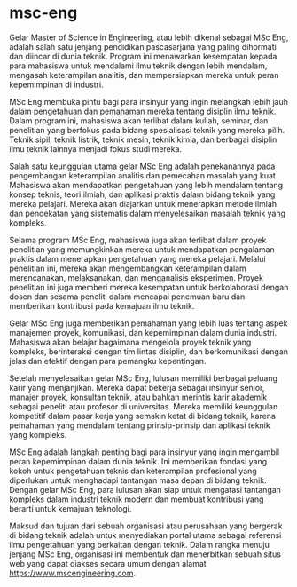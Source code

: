 # msc-eng
Gelar Master of Science in Engineering, atau lebih dikenal sebagai MSc Eng, adalah salah satu jenjang pendidikan pascasarjana yang paling dihormati dan diincar di dunia teknik. Program ini menawarkan kesempatan kepada para mahasiswa untuk mendalami ilmu teknik dengan lebih mendalam, mengasah keterampilan analitis, dan mempersiapkan mereka untuk peran kepemimpinan di industri.

MSc Eng membuka pintu bagi para insinyur yang ingin melangkah lebih jauh dalam pengetahuan dan pemahaman mereka tentang disiplin ilmu teknik. Dalam program ini, mahasiswa akan terlibat dalam kuliah, seminar, dan penelitian yang berfokus pada bidang spesialisasi teknik yang mereka pilih. Teknik sipil, teknik listrik, teknik mesin, teknik kimia, dan berbagai disiplin ilmu teknik lainnya menjadi fokus studi mereka.

Salah satu keunggulan utama gelar MSc Eng adalah penekanannya pada pengembangan keterampilan analitis dan pemecahan masalah yang kuat. Mahasiswa akan mendapatkan pengetahuan yang lebih mendalam tentang konsep teknis, teori ilmiah, dan aplikasi praktis dalam bidang teknik yang mereka pelajari. Mereka akan diajarkan untuk menerapkan metode ilmiah dan pendekatan yang sistematis dalam menyelesaikan masalah teknik yang kompleks.

Selama program MSc Eng, mahasiswa juga akan terlibat dalam proyek penelitian yang memungkinkan mereka untuk mendapatkan pengalaman praktis dalam menerapkan pengetahuan yang mereka pelajari. Melalui penelitian ini, mereka akan mengembangkan keterampilan dalam merencanakan, melaksanakan, dan menganalisis eksperimen. Proyek penelitian ini juga memberi mereka kesempatan untuk berkolaborasi dengan dosen dan sesama peneliti dalam mencapai penemuan baru dan memberikan kontribusi pada kemajuan ilmu teknik.

Gelar MSc Eng juga memberikan pemahaman yang lebih luas tentang aspek manajemen proyek, komunikasi, dan kepemimpinan dalam dunia industri. Mahasiswa akan belajar bagaimana mengelola proyek teknik yang kompleks, berinteraksi dengan tim lintas disiplin, dan berkomunikasi dengan jelas dan efektif dengan para pemangku kepentingan.

Setelah menyelesaikan gelar MSc Eng, lulusan memiliki berbagai peluang karir yang menjanjikan. Mereka dapat bekerja sebagai insinyur senior, manajer proyek, konsultan teknik, atau bahkan merintis karir akademik sebagai peneliti atau profesor di universitas. Mereka memiliki keunggulan kompetitif dalam pasar kerja yang semakin ketat di bidang teknik, karena pemahaman yang mendalam tentang prinsip-prinsip dan aplikasi teknik yang kompleks.

MSc Eng adalah langkah penting bagi para insinyur yang ingin mengambil peran kepemimpinan dalam dunia teknik. Ini memberikan fondasi yang kokoh untuk pengetahuan teknis dan keterampilan profesional yang diperlukan untuk menghadapi tantangan masa depan di bidang teknik. Dengan gelar MSc Eng, para lulusan akan siap untuk mengatasi tantangan kompleks dalam industri teknik modern dan membuat kontribusi yang berarti untuk kemajuan teknologi. 

Maksud dan tujuan dari sebuah organisasi atau perusahaan yang bergerak di bidang teknik adalah untuk menyediakan portal utama sebagai referensi ilmu pengetahuan yang berkaitan dengan teknik. Dalam rangka menuju jenjang MSc Eng, organisasi ini membentuk dan menerbitkan sebuah situs web yang dapat diakses secara umum dengan alamat https://www.mscengineering.com.
